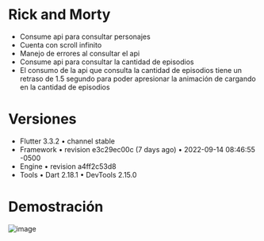 # Rick and Morty

- Consume api para consultar personajes
- Cuenta con scroll infinito
- Manejo de errores al consultar el api
- Consume api para consultar la cantidad de episodios
- El consumo de la api que consulta la cantidad de episodios tiene un retraso de 1.5 segundo para
  poder apresionar la animación de cargando en la cantidad de episodios

# Versiones
- Flutter 3.3.2 • channel stable
- Framework • revision e3c29ec00c (7 days ago) • 2022-09-14 08:46:55 -0500
- Engine • revision a4ff2c53d8
- Tools • Dart 2.18.1 • DevTools 2.15.0

# Demostración
![image](image.gif)
